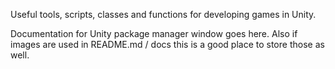 Useful tools, scripts, classes and functions for developing games in Unity.

Documentation for Unity package manager window goes here.
Also if images are used in README.md / docs this is a good place to store those as well.

